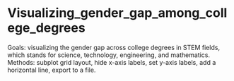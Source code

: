 # Visualizing_gender_gap_among_college_degrees
Goals: visualizing the gender gap across college degrees in STEM fields, which stands for science, technology, engineering, and mathematics. 
Methods: subplot grid layout, hide x-axis labels, set y-axis labels, add a horizontal line, export to a file.
